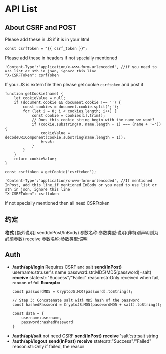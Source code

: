 # API List
## About CSRF and POST
Please add these in JS if it is in your html
```
const csrfToken = "{{ csrf_token }}";
```
Please add these in headers if not specially mentioned
```
'Content-Type':'application/x-www-form-urlencoded', //if you need to use list or sth in json, ignore this line
"X-CSRFToken": csrfToken
```
If your JS is extern file then please get cookie `csrftoken` and post it
```
function getCookie(name) {
    let cookieValue = null;
    if (document.cookie && document.cookie !== '') {
        const cookies = document.cookie.split(';');
        for (let i = 0; i < cookies.length; i++) {
            const cookie = cookies[i].trim();
            // Does this cookie string begin with the name we want?
            if (cookie.substring(0, name.length + 1) === (name + '=')) {
                cookieValue = decodeURIComponent(cookie.substring(name.length + 1));
                break;
            }
        }
    }
    return cookieValue;
}
```

```
const csrftoken = getCookie('csrftoken');
```

```
'Content-Type':'application/x-www-form-urlencoded', //If mentioned InPost, add this line,if mentioned InBody or you need to use list or sth in json, ignore this line
"X-CSRFToken": csrftoken
```
If not specially mentioned then all need CSRFtoken

## 约定
**格式**
[额外说明]
send(InPost/InBody)
参数名称:参数类型:说明(非特别声明则为必须参数)
receive
参数名称:参数类型:说明

## Auth
 - **/auth/api/login**
    Requires CSRF and salt
    **send(InPost)**
    username:str:user's name
    password:str:MD5(MD5(password)+salt)
    **receive**
    state:str:"Success"/"Failed"
    reason:str:Only received when fail, reason of fail
    **Example:**
    ```
    const passwordMD5 = CryptoJS.MD5(password).toString();

    // Step 3: Concatenate salt with MD5 hash of the password
    const hashedPassword = CryptoJS.MD5(passwordMD5 + salt).toString();

    const data = {
        username:username,
        password:hashedPassword
    }

    ```
 - **/auth/api/salt**
    not need CSRF
    **send(InPost)**
    **receive**
    'salt':str:salt string
 - **/auth/api/logout**
    **send(InPost)**
    **receive**
    state:str:"Success"/"Failed"
    reason:str:Only if failed, the reason
